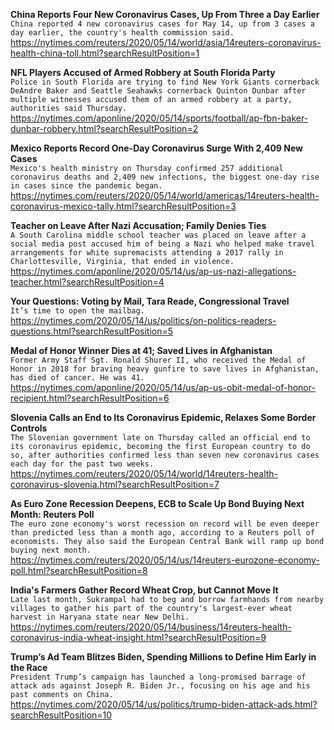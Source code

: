 **China Reports Four New Coronavirus Cases, Up From Three a Day Earlier**\
`China reported 4 new coronavirus cases for May 14, up from 3 cases a day earlier, the country's health commission said.`\
https://nytimes.com/reuters/2020/05/14/world/asia/14reuters-coronavirus-health-china-toll.html?searchResultPosition=1

**NFL Players Accused of Armed Robbery at South Florida Party**\
`Police in South Florida are trying to find New York Giants cornerback DeAndre Baker and Seattle Seahawks cornerback Quinton Dunbar after multiple witnesses accused them of an armed robbery at a party, authorities said Thursday.`\
https://nytimes.com/aponline/2020/05/14/sports/football/ap-fbn-baker-dunbar-robbery.html?searchResultPosition=2

**Mexico Reports Record One-Day Coronavirus Surge With 2,409 New Cases**\
`Mexico's health ministry on Thursday confirmed 257 additional  coronavirus deaths and 2,409 new infections, the biggest one-day rise in cases since the pandemic began.`\
https://nytimes.com/reuters/2020/05/14/world/americas/14reuters-health-coronavirus-mexico-tally.html?searchResultPosition=3

**Teacher on Leave After Nazi Accusation; Family Denies Ties**\
`A South Carolina middle school teacher was placed on leave after a social media post accused him of being a Nazi who helped make travel arrangements for white supremacists attending a 2017 rally in Charlottesville, Virginia, that ended in violence.`\
https://nytimes.com/aponline/2020/05/14/us/ap-us-nazi-allegations-teacher.html?searchResultPosition=4

**Your Questions: Voting by Mail, Tara Reade, Congressional Travel**\
`It’s time to open the mailbag.`\
https://nytimes.com/2020/05/14/us/politics/on-politics-readers-questions.html?searchResultPosition=5

**Medal of Honor Winner Dies at 41; Saved Lives in Afghanistan**\
`Former Army Staff Sgt. Ronald Shurer II, who received the Medal of Honor in 2018 for braving heavy gunfire to save lives in Afghanistan, has died of cancer. He was 41. `\
https://nytimes.com/aponline/2020/05/14/us/ap-us-obit-medal-of-honor-recipient.html?searchResultPosition=6

**Slovenia Calls an End to Its Coronavirus Epidemic, Relaxes Some Border Controls**\
`The Slovenian government late on Thursday called an official end to its coronavirus epidemic, becoming the first European country to do so, after authorities confirmed less than seven new coronavirus cases each day for the past two weeks. `\
https://nytimes.com/reuters/2020/05/14/world/14reuters-health-coronavirus-slovenia.html?searchResultPosition=7

**As Euro Zone Recession Deepens, ECB to Scale Up Bond Buying Next Month: Reuters Poll**\
`The euro zone economy's worst recession on record will be even deeper than predicted less than a month ago, according to a Reuters poll of economists. They also said the European Central Bank will ramp up bond buying next month.`\
https://nytimes.com/reuters/2020/05/14/us/14reuters-eurozone-economy-poll.html?searchResultPosition=8

**India's Farmers Gather Record Wheat Crop, but Cannot Move It**\
`Late last month, Sukrampal had to beg and borrow farmhands from nearby villages to gather his part of the country's largest-ever wheat harvest in Haryana state near New Delhi.`\
https://nytimes.com/reuters/2020/05/14/business/14reuters-health-coronavirus-india-wheat-insight.html?searchResultPosition=9

**Trump’s Ad Team Blitzes Biden, Spending Millions to Define Him Early in the Race**\
`President Trump’s campaign has launched a long-promised barrage of attack ads against Joseph R. Biden Jr., focusing on his age and his past comments on China.`\
https://nytimes.com/2020/05/14/us/politics/trump-biden-attack-ads.html?searchResultPosition=10

